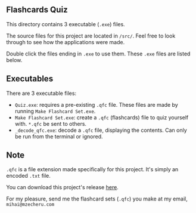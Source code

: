 Flashcards Quiz
-------------------------------------------------------------

This directory contains 3 executable (`.exe`) files.

The source files for this project are located in `/src/`.
Feel free to look through to see how the applications were made.

Double click the files ending in `.exe` to use them. These `.exe` files are listed below.

Executables
-------------------------------------------------------------

There are 3 executable files:
- `Quiz.exe`: requires a pre-existing `.qfc` file. These files are made by running `Make Flashcard Set.exe`.
- `Make Flashcard Set.exe`: create a `.qfc` (flashcards) file to quiz yourself with. `*.qfc` be sent to others.
- `_decode_qfc.exe`: decode a `.qfc` file, displaying the contents. Can only be run from the terminal or ignored.

Note
-------------------------------------------------------------

`.qfc` is a file extension made specifically for this project. It's simply an encoded `.txt` file.

You can download this project's release [here](https://github.com/MihaiZecheru/Flashcards-Quiz/releases/download/FlashcardsQuiz/cpp_quiz.zip).

For my pleasure, send me the flashcard sets (`.qfc`) you make at my email, `mihai@mzecheru.com`
